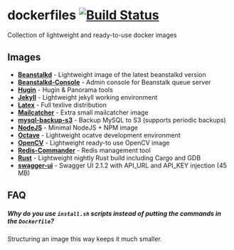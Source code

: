 dockerfiles [![Build Status](https://travis-ci.org/schickling/dockerfiles.svg)](https://travis-ci.org/schickling/dockerfiles)
===========

Collection of lightweight and ready-to-use docker images

## Images

* **[Beanstalkd](https://github.com/schickling/dockerfiles/tree/master/beanstalkd)** - Lightweight image of the latest beanstalkd version
* **[Beanstalkd-Console](https://github.com/schickling/dockerfiles/tree/master/beanstalkd-console)** - Admin console for Beanstalk queue server
* **[Hugin](https://github.com/schickling/dockerfiles/tree/master/hugin)** - Hugin & Panorama tools
* **[Jekyll](https://github.com/schickling/dockerfiles/tree/master/jekyll)** - Lightweight jekyll working environment
* **[Latex](https://github.com/schickling/dockerfiles/tree/master/latex)** - Full texlive distribution
* **[Mailcatcher](https://github.com/schickling/dockerfiles/tree/master/mailcatcher)** - Extra small mailcatcher image
* **[mysql-backup-s3](https://github.com/schickling/dockerfiles/tree/master/mysql-backup-s3)** - Backup MySQL to S3 (supports periodic backups)
* **[NodeJS](https://github.com/schickling/dockerfiles/tree/master/nodejs)** - Minimal NodeJS + NPM image
* **[Octave](https://github.com/schickling/dockerfiles/tree/master/octave)** - Lightweight ocatve development environment
* **[OpenCV](https://github.com/schickling/dockerfiles/tree/master/opencv)** - Lightweight ready-to use OpenCV image
* **[Redis-Commander](https://github.com/schickling/dockerfiles/tree/master/redis-commander)** - Redis management tool
* **[Rust](https://github.com/schickling/dockerfiles/tree/master/rust)** - Lightweight nightly Rust build including Cargo and GDB
* **[swagger-ui](https://github.com/schickling/dockerfiles/tree/master/swagger-ui)** - Swagger UI 2.1.2 with API_URL and API_KEY injection (45 MB)

## FAQ

##### Why do you use `install.sh` scripts instead of putting the commands in the `Dockerfile`?

Structuring an image this way keeps it much smaller.
